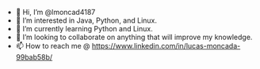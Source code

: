 - 👋 Hi, I’m @lmoncad4187
- 👀 I’m interested in Java, Python, and Linux.
- 🌱 I’m currently learning Python and Linux.
- 💞️ I’m looking to collaborate on anything that will improve my knowledge. 
- 📫 How to reach me @ https://www.linkedin.com/in/lucas-moncada-99bab58b/

<!---
lmoncad4187/lmoncad4187 is a ✨ special ✨ repository because its `README.md` (this file) appears on your GitHub profile.
You can click the Preview link to take a look at your changes.
--->
